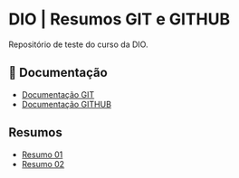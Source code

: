 
# DIO | Resumos GIT e GITHUB

Repositório de teste do curso da DIO.

## 📕 Documentação
  - [Documentação GIT](https://git-scm.com/doc)
  - [Documentação GITHUB](https://docs.github.com/pt)

## Resumos

- [Resumo 01]()
- [Resumo 02]()